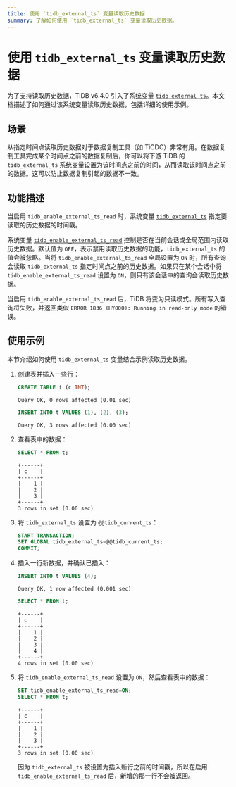 ```yaml
---
title: 使用 `tidb_external_ts` 变量读取历史数据
summary: 了解如何使用 `tidb_external_ts` 变量读取历史数据。
---
```


# 使用 `tidb_external_ts` 变量读取历史数据

为了支持读取历史数据，TiDB v6.4.0 引入了系统变量 [`tidb_external_ts`](/system-variables.md#tidb_external_ts-new-in-v640)。本文档描述了如何通过该系统变量读取历史数据，包括详细的使用示例。

## 场景

从指定时间点读取历史数据对于数据复制工具（如 TiCDC）非常有用。在数据复制工具完成某个时间点之前的数据复制后，你可以将下游 TiDB 的 `tidb_external_ts` 系统变量设置为该时间点之前的时间，从而读取该时间点之前的数据。这可以防止数据复制引起的数据不一致。

## 功能描述

当启用 `tidb_enable_external_ts_read` 时，系统变量 [`tidb_external_ts`](/system-variables.md#tidb_external_ts-new-in-v640) 指定要读取的历史数据的时间戳。

系统变量 [`tidb_enable_external_ts_read`](/system-variables.md#tidb_enable_external_ts_read-new-in-v640) 控制是否在当前会话或全局范围内读取历史数据。默认值为 `OFF`，表示禁用读取历史数据的功能，`tidb_external_ts` 的值会被忽略。当将 `tidb_enable_external_ts_read` 全局设置为 `ON` 时，所有查询会读取 `tidb_external_ts` 指定时间点之前的历史数据。如果只在某个会话中将 `tidb_enable_external_ts_read` 设置为 `ON`，则只有该会话中的查询会读取历史数据。

当启用 `tidb_enable_external_ts_read` 后，TiDB 将变为只读模式。所有写入查询将失败，并返回类似 `ERROR 1836 (HY000): Running in read-only mode` 的错误。

## 使用示例

本节介绍如何使用 `tidb_external_ts` 变量结合示例读取历史数据。

1. 创建表并插入一些行：

    ```sql
    CREATE TABLE t (c INT);
    ```

    ```
    Query OK, 0 rows affected (0.01 sec)
    ```

    ```sql
    INSERT INTO t VALUES (1), (2), (3);
    ```

    ```
    Query OK, 3 rows affected (0.00 sec)
    ```

2. 查看表中的数据：

    ```sql
    SELECT * FROM t;
    ```

    ```
    +------+
    | c    |
    +------+
    |    1 |
    |    2 |
    |    3 |
    +------+
    3 rows in set (0.00 sec)
    ```

3. 将 `tidb_external_ts` 设置为 `@@tidb_current_ts`：

    ```sql
    START TRANSACTION;
    SET GLOBAL tidb_external_ts=@@tidb_current_ts;
    COMMIT;
    ```

4. 插入一行新数据，并确认已插入：

    ```sql
    INSERT INTO t VALUES (4);
    ```

    ```
    Query OK, 1 row affected (0.001 sec)
    ```

    ```sql
    SELECT * FROM t;
    ```

    ```
    +------+
    | c    |
    +------+
    |    1 |
    |    2 |
    |    3 |
    |    4 |
    +------+
    4 rows in set (0.00 sec)
    ```

5. 将 `tidb_enable_external_ts_read` 设置为 `ON`，然后查看表中的数据：

    ```sql
    SET tidb_enable_external_ts_read=ON;
    SELECT * FROM t;
    ```

    ```
    +------+
    | c    |
    +------+
    |    1 |
    |    2 |
    |    3 |
    +------+
    3 rows in set (0.00 sec)
    ```

    因为 `tidb_external_ts` 被设置为插入新行之前的时间戳，所以在启用 `tidb_enable_external_ts_read` 后，新增的那一行不会被返回。